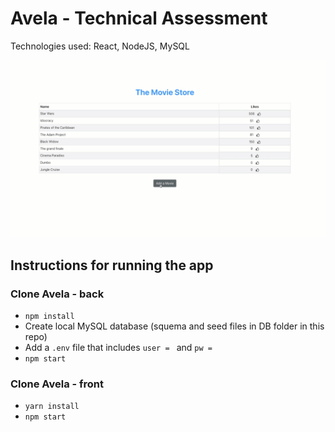 # Avela - Technical Assessment

Technologies used: React, NodeJS, MySQL

![Avela-page](./avela.gif)

## Instructions for running the app

### Clone Avela - back
* `npm install`
* Create local MySQL database (squema and seed files in DB folder in this repo)
* Add a `.env` file that includes `user = ` and `pw = `
* `npm start`

### Clone Avela - front
* `yarn install`
* `npm start`
